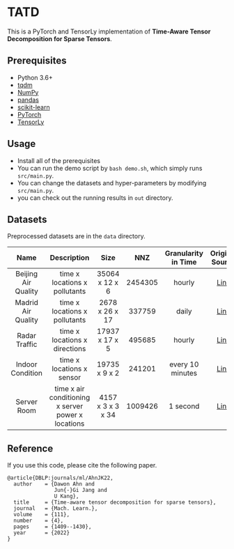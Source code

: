 # TATD

This is a PyTorch and TensorLy implementation of **Time-Aware Tensor Decomposition for Sparse Tensors**.<br>


## Prerequisites

- Python 3.6+
- [tqdm](https://tqdm.github.io)
- [NumPy](https://numpy.org)
- [pandas](https://pandas.pydata.org/)
- [scikit-learn](https://scikit-learn.org/)
- [PyTorch](https://pytorch.org/)
- [TensorLy](http://tensorly.org/stable/index.html)


## Usage

- Install all of the prerequisites
- You can run the demo script by `bash demo.sh`, which simply runs `src/main.py`.
- You can change the datasets and hyper-parameters by modifying `src/main.py`.
- you can check out the running results in `out` directory.


## Datasets
Preprocessed datasets are in the `data` directory.

|         Name        |          Description          |      Size      |   NNZ  | Granularity in Time |                                    Original Source                                   |
|:-------------------:|:-----------------------------:|:--------------:|:------:|:-------------------:|:------------------------------------------------------------------------------------:|
| Beijing Air Quality | time x locations x pollutants | 35064 x 12 x 6 | 2454305 | hourly              | [Link](https://archive.ics.uci.edu/ml/datasets/Beijing+Multi-Site+Air-Quality+Datal) |
| Madrid Air Quality  | time x locations x pollutants | 2678 x 26 x 17 | 337759  | daily               | [Link](https://www.kaggle.com/decide-soluciones/air-quality-madrid)                  |
| Radar Traffic       | time x locations x directions | 17937 x 17 x 5 | 495685  | hourly              | [Link](https://www.kaggle.com/vinayshanbhag/radar-traffic-data)                      |
| Indoor Condition    | time x locations x sensor     | 19735 x 9 x 2  | 241201  | every 10 minutes    | [Link](https://archive.ics.uci.edu/ml/datasets/Appliances+energy+prediction)         |
| Server Room         | time x air conditioning x server power x locations  | 4157 x 3 x 3 x 34  | 1009426 | 1 second    | [Link](https://zenodo.org/record/3610078#.XlNpAigzaM8)                                 |

## Reference

If you use this code, please cite the following paper.

```
@article{DBLP:journals/ml/AhnJK22,
  author    = {Dawon Ahn and
               Jun{-}Gi Jang and
               U Kang},
  title     = {Time-aware tensor decomposition for sparse tensors},
  journal   = {Mach. Learn.},
  volume    = {111},
  number    = {4},
  pages     = {1409--1430},
  year      = {2022}
}
```
